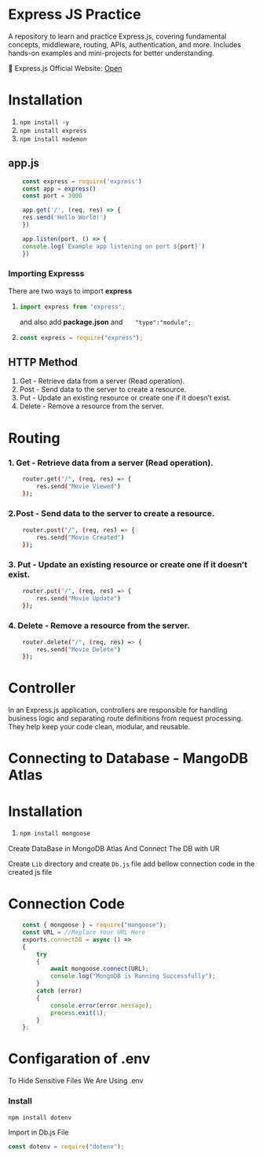 # Express JS Practice

A repository to learn and practice Express.js, covering fundamental concepts, middleware, routing, APIs, authentication, and more. Includes hands-on examples and mini-projects for better understanding.

🔗 Express.js Official Website: [Open](https://expressjs.com/)

# **Installation**

1. `npm install -y`
2. `npm install express`
3. `npm install nodemon`

## app.js

```javascript
    const express = require('express')
    const app = express()
    const port = 3000

    app.get('/', (req, res) => {
    res.send('Hello World!')
    })

    app.listen(port, () => {
    console.log(`Example app listening on port ${port}`)
    })
```

### **Importing Expresss**

There are two ways to import **express**

1.  ```javascript
    import express from "express";
    ```

    and also add **package.json** and `   "type":"module";`

2.  ```javascript
    const express = require("express");
    ```

## **HTTP Method**

1. Get - Retrieve data from a server (Read operation).
2. Post - Send data to the server to create a resource.
3. Put - Update an existing resource or create one if it doesn’t exist.
4. Delete - Remove a resource from the server.

# Routing

### **1. Get** - Retrieve data from a server (Read operation).

<!-- For Single Data -->

```sh
    router.get("/", (req, res) => {
        res.send("Movie Viewed")
    });
```

<!-- For Json Data

```sh
    router.get("/", (req, res) => {
    res.status(200).json({message: "Movie creaed"})
    });
``` -->

### **2.Post** - Send data to the server to create a resource.

```sh
    router.post("/", (req, res) => {
        res.send("Movie Created")
    });
```

### **3. Put** - Update an existing resource or create one if it doesn’t exist.

```sh
    router.put("/", (req, res) => {
        res.send("Movie Update")
    });
```

### **4. Delete** - Remove a resource from the server.

```sh
    router.delete("/", (req, res) => {
        res.send("Movie Delete")
    });
```

# Controller

In an Express.js application, controllers are responsible for handling business logic and separating route definitions from request processing. They help keep your code clean, modular, and reusable.

# **Connecting to Database** - MangoDB Atlas

# **Installation**

1. 
    ```sh
    npm install mongoose
    ```

Create DataBase in MongoDB Atlas And Connect The DB with UR

Create ```Lib``` directory and create ```Db.js``` file add bellow connection code in the created js file



# **Connection Code**

```javascript
    const { mongoose } = require("mongoose");
    const URL = //Replace Your URL Here
    exports.connectDB = async () =>
    {
        try
        {
            await mongoose.connect(URL);
            console.log("MongoDB is Running Successfully");
        } 
        catch (error)
        {
            console.error(error.message);
            process.exit(1);
        }
    };
```



# Configaration of .env

To Hide Sensitive Files We Are Using .env

### Install 
```sh
npm install dotenv
```

Import in Db.js File

```javascript
const dotenv = require("dotenv");
```